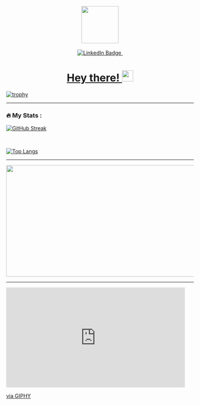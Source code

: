 <div id="header" align="center">
  <img src="https://media.giphy.com/media/M9gbBd9nbDrOTu1Mqx/giphy.gif" width="100"/>
</div>
</br>
<div id="badges" align="center">
  <a href="[your-linkedin-URL](https://www.linkedin.com/in/vivekkuldataeng/)">
    <img src="https://img.shields.io/badge/LinkedIn-blue?style=for-the-badge&logo=linkedin&logoColor=white" alt="LinkedIn Badge"/>
    <img src="https://komarev.com/ghpvc/?username=vivek2319&style=flat-square&color=blue" alt=""/>
    <h1>
  Hey there!
  <img src="https://media.giphy.com/media/hvRJCLFzcasrR4ia7z/giphy.gif" width="30px"/>
</h1>
  </a>
</div>


[![trophy](https://github-profile-trophy.vercel.app/?username=vivek2319&theme=onedark)](https://github.com/vivek2319/github-profile-trophy)

---
### :fire: My Stats :

[![GitHub Streak](https://github-readme-streak-stats.herokuapp.com?user=vivek2319&theme=tokyonight&date_format=j%20M%5B%20Y%5D&card_width=510&card_height=210)](https://git.io/streak-stats)

</br>

[![Top Langs](https://github-readme-stats.vercel.app/api/top-langs/?username=vivek2319&layout=compact&theme=vision-friendly-dark)](https://github.com/anuraghazra/github-readme-stats)

---

<div align="center">
  <img src="https://media.giphy.com/media/hope-stephen-king-the-shawshank-redemption-908pc2O6Tf78Y/giphy.gif" width="600" height="300"/>
</div>

---

<iframe src="https://giphy.com/embed/908pc2O6Tf78Y" width="480" height="269" style="" frameBorder="0" class="giphy-embed" allowFullScreen></iframe><p><a href="https://giphy.com/gifs/hope-stephen-king-the-shawshank-redemption-908pc2O6Tf78Y">via GIPHY</a></p>



<!--
**vivek2319/vivek2319** is a ✨ _special_ ✨ repository because its `README.md` (this file) appears on your GitHub profile.

Here are some ideas to get you started:

- 🔭 I’m currently working on ...
- 🌱 I’m currently learning ...
- 👯 I’m looking to collaborate on ...
- 🤔 I’m looking for help with ...
- 💬 Ask me about ...
- 📫 How to reach me: ...
- 😄 Pronouns: ...
- ⚡ Fun fact: ...
-->
